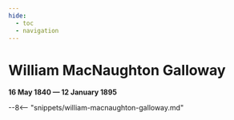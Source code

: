 ```yaml
---
hide:
  - toc
  - navigation 
---
```


# William MacNaughton Galloway

**16 May 1840 — 12 January 1895**

--8<-- "snippets/william-macnaughton-galloway.md"
